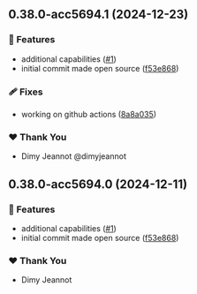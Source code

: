 ## 0.38.0-acc5694.1 (2024-12-23)

### 🚀 Features

- additional capabilities ([#1](https://github.com/openecosystems/ecosystem/pull/1))
- initial commit made open source ([f53e868](https://github.com/openecosystems/ecosystem/commit/f53e868))

### 🩹 Fixes

- working on github actions ([8a8a035](https://github.com/openecosystems/ecosystem/commit/8a8a035))

### ❤️ Thank You

- Dimy Jeannot @dimyjeannot

## 0.38.0-acc5694.0 (2024-12-11)

### 🚀 Features

- additional capabilities ([#1](https://github.com/openecosystems/ecosystem/pull/1))
- initial commit made open source ([f53e868](https://github.com/openecosystems/ecosystem/commit/f53e868))

### ❤️ Thank You

- Dimy Jeannot